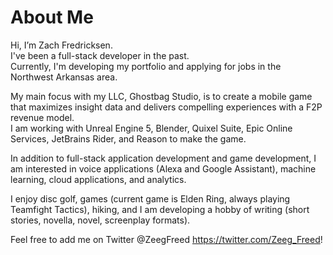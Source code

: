 # About Me
Hi, I’m Zach Fredricksen.  
I've been a full-stack developer in the past.  
Currently, I'm developing my portfolio and applying for jobs in the Northwest Arkansas area.  
  
My main focus with my LLC, Ghostbag Studio, is to create a mobile game that maximizes insight data and delivers compelling experiences with a F2P revenue model.  
I am working with Unreal Engine 5, Blender, Quixel Suite, Epic Online Services, JetBrains Rider, and Reason to make the game.  
  
In addition to full-stack application development and game development, I am interested in voice applications (Alexa and Google Assistant), machine learning, cloud applications, and analytics.  
  
I enjoy disc golf, games (current game is Elden Ring, always playing Teamfight Tactics), hiking, and I am developing a hobby of writing (short stories, novella, novel, screenplay formats).  

Feel free to add me on Twitter @ZeegFreed https://twitter.com/Zeeg_Freed!

<!---
zachfredricksen/zachfredricksen is a ✨ special ✨ repository because its `README.md` (this file) appears on your GitHub profile.
You can click the Preview link to take a look at your changes.
--->
